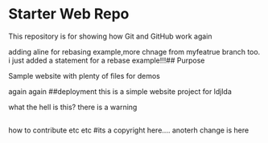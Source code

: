 # Starter Web Repo

This repository is for showing how Git and GitHub work
again



adding aline for rebasing example,more chnage from myfeatrue branch too.
i just added a statement for a rebase example!!!## Purpose

Sample website with plenty of files for demos

again again
##deployment
this is a simple website project for ldjlda

what the hell is this?
there is a warning
##
how to contribute etc etc
#its a copyright here....
anoterh change is here
